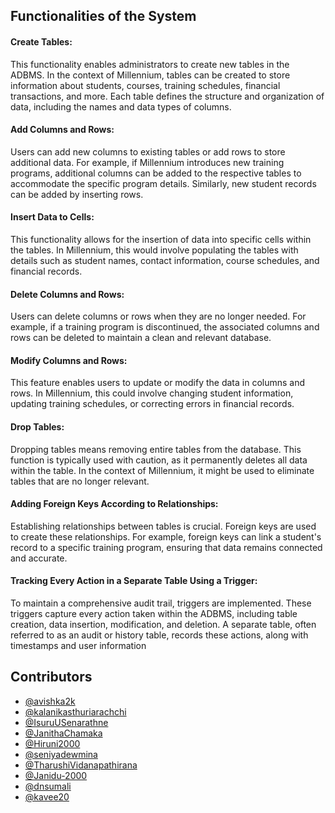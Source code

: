 ## Functionalities of the System

#### Create Tables:
This functionality enables administrators to create new tables in the ADBMS. In the context of Millennium, tables can be created to store information about students, courses, training schedules, financial transactions, and more. Each table defines the structure and organization of data, including the names and data types of columns.
#### Add Columns and Rows:
Users can add new columns to existing tables or add rows to store additional data. For example, if Millennium introduces new training programs, additional columns can be added to the respective tables to accommodate the specific program details. Similarly, new student records can be added by inserting rows.
#### Insert Data to Cells:
This functionality allows for the insertion of data into specific cells within the tables. In Millennium, this would involve populating the tables with details such as student names, contact information, course schedules, and financial records.
#### Delete Columns and Rows:
Users can delete columns or rows when they are no longer needed. For example, if a training program is discontinued, the associated columns and rows can be deleted to maintain a clean and relevant database.
#### Modify Columns and Rows:
This feature enables users to update or modify the data in columns and rows. In Millennium, this could involve changing student information, updating training schedules, or correcting errors in financial records.
#### Drop Tables:
Dropping tables means removing entire tables from the database. This function is typically used with caution, as it permanently deletes all data within the table. In the context of Millennium, it might be used to eliminate tables that are no longer relevant.
#### Adding Foreign Keys According to Relationships:
Establishing relationships between tables is crucial. Foreign keys are used to create these relationships. For example, foreign keys can link a student's record to a specific training program, ensuring that data remains connected and accurate.
#### Tracking Every Action in a Separate Table Using a Trigger:
To maintain a comprehensive audit trail, triggers are implemented. These triggers capture every action taken within the ADBMS, including table creation, data insertion, modification, and deletion. A separate table, often referred to as an audit or history table, records these actions, along with timestamps and user information


## Contributors

- [@avishka2k](https://github.com/avishka2k)
- [@kalanikasthuriarachchi](https://github.com/kalanikasthuriarachchi)
- [@IsuruUSenarathne](https://github.com/IsuruUSenarathne)
- [@JanithaChamaka](https://github.com/JanithaChamaka)
- [@Hiruni2000](https://github.com/Hiruni2000)
- [@seniyadewmina](https://github.com/seniyadewmina)
- [@TharushiVidanapathirana](https://github.com/TharushiVidanapathirana)
- [@Janidu-2000](https://github.com/Janidu-2000)
- [@dnsumali](https://github.com/dnsumali)
- [@kavee20](https://github.com/kavee20)
